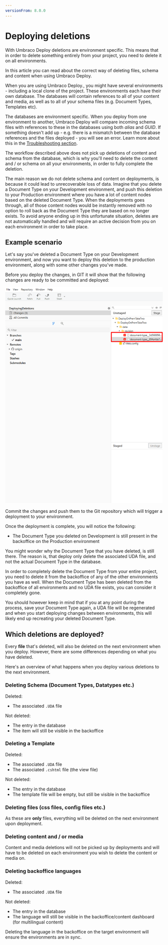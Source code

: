 ```yaml
---
versionFrom: 8.0.0
---
```


# Deploying deletions

With Umbraco Deploy deletions are environment specific. This means that in order to delete something entirely from your project, you need to delete it on all environments.

In this article you can read about the correct way of deleting files, schema and content when using Umbraco Deploy.

When you are using Umbraco Deploy., you might have several environments - including a local clone of the project. These environments each have their own database. The databases will contain references to all of your content and media, as well as to all of your schema files (e.g. Document Types, Templates etc).

The databases are environment specific. When you deploy from one environment to another, Umbraco Deploy will compare incoming schema files with references to these in the databases using both *alias* and *GUID*. If something doesn't add up - e.g. there is a mismatch between the database references and the files deployed - you will see an error. Learn more about this in the [Troubleshooting section](../../Troubleshooting).

The workflow described above does not pick up deletions of content and schema from the database, which is why you'll need to delete the content and / or schema on all your environments, in order to fully complete the deletion.

The main reason we do not delete schema and content on deployments, is because it could lead to unrecoverable loss of data. Imagine that you delete a Document Type on your Development environment, and push this deletion to your Production environment where you have a lot of content nodes based on the deleted Document Type. When the deployments goes through, all of those content nodes would be instantly removed with no option to roll back as the Document Type they are based on no longer exists. To avoid anyone ending up in this unfortunate situation, deletes are not automatically handled and will require an active decision from you on each environment in order to take place.

## Example scenario

Let's say you've deleted a Document Type on your Development environment, and now you want to deploy this deletion to the production environment, along with some other changes you've made.

Before you deploy the changes, in GIT it will show that the following changes are ready to be committed and deployed:

![Changes ready for deployment](images/deletions-of-doctype2.png)

<!--Needs to be re-written, not sure where to see the activity log with Deploy, maybe the build pipeline 
Following the **Activity log** in the browser, you'll see that the UDA file for the Document Type is deleted, and that other files containing changes are copied into the new environment.

```
Remote: Copying file: 'css\umbraco-starterkit-style.css'
Remote: Deleting file: 'data\revision\document-type__79f0600e71ab45eba3ebc2e44f216a05.uda'
Remote: Copying file: 'Views\ContentPage.cshtml'
```
-->
Commit the changes and push them to the Git repository which will trigger a deployment to your environment.

Once the deployment is complete, you will notice the following:

* The Document Type you deleted on Development is still present in the backoffice on the Production environment

You might wonder why the Document Type that you have deleted, is still there. The reason is, that deploy only delete the associated UDA file, and not the actual Document Type in the database.

In order to completely delete the Document Type from your entire project, you need to delete it from the backoffice of any of the other environments you have as well. When the Document Type has been deleted from the backoffice of all environments and no UDA file exists, you can consider it completely gone.

You should however keep in mind that if you at any point during the process, save your Document Type again, a UDA file will be regenerated and when you start deploying changes between environments, this will likely end up recreating your deleted Document Type.

## Which deletions are deployed?

Every **file** that's deleted, will also be deleted on the next environment when you deploy. However, there are some differences depending on what you have deleted.

Here's an overview of what happens when you deploy various deletions to the next environment.

### Deleting Schema (Document Types, Datatypes etc.)

Deleted:
* The associated `.UDA` file

Not deleted:
* The entry in the database
* The item will still be visible in the backoffice

### Deleting a Template

Deleted:
* The associated `.UDA` file
* The associated `.cshtml` file (the view file)

Not deleted:
* The entry in the database
* The template file will be empty, but still be visible in the backoffice

### Deleting files (css files, config files etc.)

As these are **only** files, everything will be deleted on the next environment upon deployment.

### Deleting content and / or media

Content and media deletions will not be picked up by deployments and will have to be deleted on each environment you wish to delete the content or media on.

### Deleting backoffice languages

Deleted:
* The associated `.UDA` file

Not deleted:
* The entry in the database
* The language will still be visible in the backoffice/content dashboard (for multilingual content)

Deleting the language in the backoffice on the target environment will ensure the environments are in sync.
